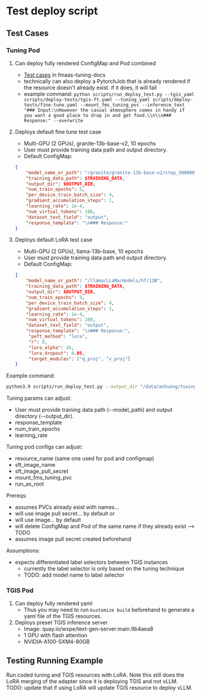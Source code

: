 # Test deploy script

## Test Cases

### Tuning Pod

1. Can deploy fully rendered ConfigMap and Pod combined
   - [Test cases](https://github.ibm.com/ai-foundation/fmaas-tuning-docs/tree/main/test) in fmaas-tuning-docs
   - technically can also deploy a PytorchJob that is already rendered if the resource doesn't already exist. if it does, it will fail
   - example command: `python scripts/run_deploy_test.py --tgis_yaml scripts/deploy-tests/tgis-ft.yaml --tuning_yaml scripts/deploy-tests/fine-tune.yaml --mount_fms_tuning_pvc --inference_text "### Input:\nHowever the casual atmosphere comes in handy if you want a good place to drop in and get food.\\n\\n### Response:" --overwrite`

2. Deploys default fine tune test case
   - Multi-GPU (2 GPUs), granite-13b-base-v2, 10 epochs
   - User must provide training data path and output directory.
   - Default ConfigMap:
    ```json
    {
        "model_name_or_path": "/granite/granite-13b-base-v2/step_300000_ckpt",
        "training_data_path": $TRAINING_DATA,
        "output_dir": $OUTPUT_DIR,
        "num_train_epochs": 5,
        "per_device_train_batch_size": 4,
        "gradient_accumulation_steps": 1,
        "learning_rate": 1e-4,
        "num_virtual_tokens": 100,
        "dataset_text_field": "output",
        "response_template": "\n### Response:"
    }
    ```

3. Deploys default LoRA test case
   - Multi-GPU (2 GPUs), llama-13b-base, 10 epochs
   - User must provide training data path and output directory.
   - Default ConfigMap:
    ```json
    {
        "model_name_or_path": "/llama/LLaMa/models/hf/13B", 
        "training_data_path": $TRAINING_DATA, 
        "output_dir": $OUTPUT_DIR,
        "num_train_epochs": 5, 
        "per_device_train_batch_size": 4, 
        "gradient_accumulation_steps": 1, 
        "learning_rate": 1e-4, 
        "num_virtual_tokens": 100, 
        "dataset_text_field": "output", 
        "response_template": "\n### Response:",
         "peft_method": "lora", 
         "r": 8, 
         "lora_alpha": 16, 
         "lora_dropout": 0.05, 
         "target_modules": ["q_proj", "v_proj"]
    }
    ```

Example command:
```sh
python3.9 scripts/run_deploy_test.py --output_dir "/data/anhuong/tuning_output/test-script-ft-default-config-twitter-with-inference" --mount_fms_tuning_pvc --data_path /data/anhuong/twitter_complaints.json --sft_image_pull_secret artifactory-docker-anh --run_as_root --num_train_epochs 1 --tuning_technique ft --response_template "\n### Label:" --inference_text "### Text: This wallpaper is so cute\n\n### Label:"
```

Tuning params can adjust:
- User must provide training data path (--model_path) and output directory (--output_dir).
- response_template
- num_train_epochs
- learning_rate

Tuning pod configs can adjust:
- resource_name (same one used for pod and configmap)
- sft_image_name
- sft_image_pull_secret
- mount_fms_tuning_pvc
- run_as_root

Prereqs:
- assumes PVCs already exist with names...
- will use image pull secret... by default or 
- will use image... by default
- will delete ConfigMap and Pod of the same name if they already exist --> TODO
- assumes image pull secret created beforehand

Assumptions:
- expects differentiated label selectors between TGIS instances
    - currently the label selector is only based on the tuning technique
    - TODO: add model name to label selector

### TGIS Pod
1. Can deploy fully rendered yaml
   - Thus you may need to run `kustomize build` beforehand to generate a yaml file of the TGIS resources.
2. Deploys preset TGIS inference server
   - Image: quay.io/wxpe/text-gen-server:main.9b4aea8
   - 1 GPU with flash attention
   - NVIDIA-A100-SXM4-80GB


## Testing Running Example

Run coded tuning and TGIS resources with LoRA. Note this still does the LoRA merging of the adapter since it is deploying TGIS and not vLLM. TODO: update that if using LoRA will update TGIS resource to deploy vLLM.